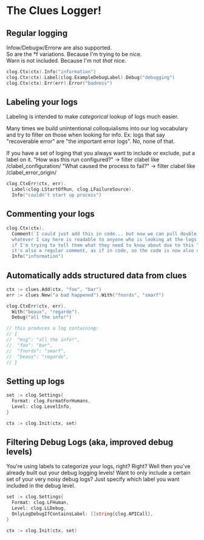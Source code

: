 # The Clues Logger!

## Regular logging

Infow/Debugw/Errorw are also supported.  
So are the \*f variations. Because I'm trying to be nice.  
Warn is not included. Because I'm not _that_ nice.

```go
clog.Ctx(ctx).Info("information")
clog.Ctx(ctx).Label(clog.ExampleDebugLabel).Debug("debugging")
clog.Ctx(ctx).Err(err).Error("badness")
```

## Labeling your logs

Labeling is intended to make _categorical_ lookup of logs much easier.

Many times we build unintentional colloquialisms into our log vocabulary
and try to filter on those when looking for info. Ex: logs that say
"recoverable error" are "the important error logs". No, none of that.

If you have a set of loging that you always want to include or exclude, put
a label on it.
"How was this run configured?" -> filter clabel like /clabel_configuration/
"What caused the process to fail?" -> filter clabel like /clabel_error_origin/

```go
clog.CtxErr(ctx, err).
  Label(clog.LStartOfRun, clog.LFailureSource).
  Info("couldn't start up process")
```

## Commenting your logs

```go
clog.Ctx(ctx).
  Comment(`I could just add this in code... but now we can pull double duty!
  whatever I say here is readable to anyone who is looking at the logs (which is good
  if I'm trying to tell them what they need to know about due to this log occurring);
  it's also a regular comment, as if in code, so the code is now also commented!`).
  Info("information")
```

## Automatically adds structured data from clues

```go
ctx := clues.Add(ctx, "foo", "bar")
err := clues.New("a bad happened").With("fnords", "smarf")

clog.CtxErr(ctx, err).
  With("beaux", "regarde").
  Debug("all the info!")

// this produces a log containing:
// {
//  "msg": "all the info!",
//  "foo": "bar",
//  "fnords": "smarf",
//  "beaux": "regarde",
// }
```

## Setting up logs

```go
set := clog.Settings{
  Format: clog.FormatForHumans,
  Level: clog.LevelInfo,
}

ctx := clog.Init(ctx, set)
```

## Filtering Debug Logs (aka, improved debug levels)

You're using labels to categorize your logs, right? Right?
Well then you've already built out your debug logging levels!
Want to only include a certain set of your very noisy debug logs?
Just specify which label you want included in the debug level.

```go
set := clog.Settings{
  Format: clog.LFHuman,
  Level: clog.LLDebug,
  OnlyLogDebugIfContainsLabel: []string{clog.APICall},
}

ctx := clog.Init(ctx, set)
```

